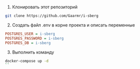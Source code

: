 1. Клонировать этот репозиторий 
```sh
git clone https://github.com/Gaarmr/i-sberg
```

2. Создать файл .env в корне проекта и описать переменные 
```ini
POSTGRES_USER = i-sberg
POSTGRES_PASSWORD = i-sberg
POSTGRES_DB = i-sberg
```

3. Выполнить команду 
```sh
docker-compose up -d
``